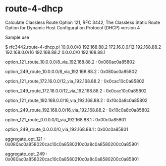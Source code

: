 # route-4-dhcp
Calculate Classless Route Option 121, RFC 3442, The Classless Static Route Option for Dynamic Host Configuration Protocol (DHCP) version 4

Sample use

$ rfc3442.route-4-dhcp.pl 10.0.0.0/8 192.168.88.2 172.16.0.0/12 192.168.88.2 192.168.0.0/16 192.168.88.2 0.0.0.0/0 192.168.88.1

option_121_route_10.0.0.0/8_via_192.168.88.2 : 0x080ac0a85802

option_249_route_10.0.0.0/8_via_192.168.88.2 : 0x080ac0a85802

option_121_route_172.16.0.0/12_via_192.168.88.2 : 0x0cac10c0a85802

option_249_route_172.16.0.0/12_via_192.168.88.2 : 0x0cac10c0a85802

option_121_route_192.168.0.0/16_via_192.168.88.2 : 0x10c0a8c0a85802

option_249_route_192.168.0.0/16_via_192.168.88.2 : 0x10c0a8c0a85802

option_121_route_0.0.0.0/0_via_192.168.88.1 : 0x00c0a85801

option_249_route_0.0.0.0/0_via_192.168.88.1 : 0x00c0a85801

aggregate_opt_121 : 0x080ac0a858020cac10c0a8580210c0a8c0a8580200c0a85801

aggregate_opt_249 : 0x080ac0a858020cac10c0a8580210c0a8c0a8580200c0a85801

